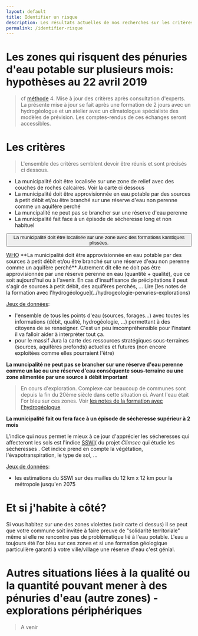 ```yaml
---
layout: default
title: Identifier un risque
description: Les résultats actuelles de nos recherches sur les critères de risque d'alimentation en eau potable
permalink: /identifier-risque
---
```


# Les zones qui risquent des pénuries d'eau potable sur plusieurs mois: hypothèses au 22 avril 2019

> cf [méthode](../methode) 4. Mise à jour des critères après consultation d'experts. La présente mise à jour se fait après une formation de 2 jours avec un hydrogéologue et un atelier avec un climatologue spécialiste des modèles de prévision. Les comptes-rendus de ces échanges seront accessibles. 

Les critères
===

> L'ensemble des critères semblent devoir être réunis et sont précisés ci dessous.

* La municipalité doit être localisée sur une zone de relief avec des couches de roches calcaires. Voir la carte ci dessous
* La municipalité doit être approvisionnée en eau potable par des sources à petit débit et/ou être branché sur une réserve d'eau non perenne comme un aquifère perché
* La muncipalité ne peut pas se brancher sur une réserve d'eau perenne
* La municipalité fait face à un épisode de sécheresse long et non habituel

 <button class="a" class="btn-panel-risque" onclick="document.getElementById('id01').style.display='block'"> La municipalité doit être localisée sur une zone avec des formations karstiques plissées.</button>
 
<span class="element-panel-risque" id="id01" style="display:none">

![Hydro](https://framapic.org/xew0XCOi6CGb/EytR2G0aYmA8)

*Grands ensembles calcaires à relief : en violet ci dessus. En hydrogéologie elles sont nommées: "formations karstiques plissées"*. 

Pour approfondir lire [les notes de la formation avec l'hydrogéologue](../hydrogeologie-penuries-explorations)

[Jeux de données](../donnees): 
* la carte géologique de France au 1/1 000 000
* la couche "formations karstiques" de la *BDlisa*
</span>
<abbr title="World Health Organization">WHO</abbr>
**La municipalité doit être approvisionnée en eau potable par des sources à petit débit et/ou être branché sur une réserve d'eau non perenne comme un aquifère perché**
Autrement dit elle ne doit pas être approvisionnée par une réserve perenne en eau (quantité + qualité), que ce soit aujourd'hui ou à l'avenir. En cas d'insuffisance de précipitations il peut s'agir de sources à petit débit, des aquifères perchés, ... Lire [les notes de la formation avec l'hydrogéologue](../hydrogeologie-penuries-explorations)

[Jeux de données](../donnees): 
* l'ensemble de tous les points d'eau (sources, forages...) avec toutes les informations (débit, qualité, hydrogéologie, ...) permettant à des citoyens de se renseigner. C'est un peu imcompréhensible pour l'instant il va falloir aider à interpréter tout ça.
* pour le massif Jura la carte des ressources stratégiques sous-terraines (sources, aquifères profonds) actuelles et futures (non encore exploitées comme elles pourraient l'être)

**La muncipalité ne peut pas se brancher sur une réserve d'eau perenne comme un lac ou une réserve d'eau conséquente sous-terraine ou une zone alimentée par une source à débit important**

> En cours d'exploration. Complexe car beaucoup de communes sont depuis la fin du 20ème siècle dans cette situation ci. Avant l'eau était l'or bleu sur ces zones. Voir [les notes de la formation avec l'hydrogéologue](../hydrogeologie-penuries-explorations)

**La municipalité fait ou fera face à un épisode de sécheresse supérieur à 2 mois**

L'indice qui nous permet le mieux à ce jour d'apprécier les sécheresses qui affecteront les sols est l'indice [SSWI](http://www.drias-climat.fr/accompagnement/section/183)( du projet *Climsec* qui étudie les sécheresses . Cet indice prend en compte la végétation, l'évapotranspiration, le type de sol, ...

[Jeux de données](../donnees): 
* les estimations du SSWI sur des mailles du 12 km x 12 km pour la métropole jusqu'en 2075

Et si j'habite à côté?
===

Si vous habitez sur une des zones violettes (voir carte ci dessus) il se peut que votre commune soit invitée à faire preuve de "solidarité territoriale" même si elle ne rencontre pas de problématique lié à l'eau potable. L'eau a toujours été l'or bleu sur ces zones et si une formation géologique particulière garanti à votre ville/village une réserve d'eau c'est génial. 

Autres situations liées à la qualité ou la quantité pouvant mener à des pénuries d'eau (autre zones) - explorations périphériques
===

> A venir
